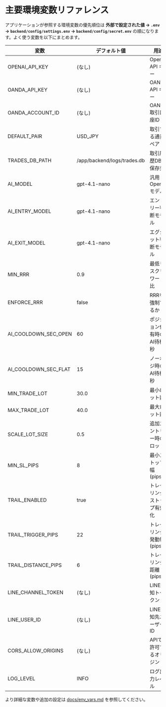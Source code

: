 # 主要環境変数リファレンス

アプリケーションが参照する環境変数の優先順位は
**外部で設定された値 → `.env` → `backend/config/settings.env` → `backend/config/secret.env`**
の順になります。よく使う変数を以下にまとめます。

| 変数 | デフォルト値 | 用途 | 設定例 |
|---|---|---|---|
| OPENAI_API_KEY | (なし) | OpenAI API キー | `OPENAI_API_KEY=sk-...` |
| OANDA_API_KEY | (なし) | OANDA API キー | `OANDA_API_KEY=your-token` |
| OANDA_ACCOUNT_ID | (なし) | OANDA 取引口座ID | `OANDA_ACCOUNT_ID=001-1234567-001` |
| DEFAULT_PAIR | USD_JPY | 取引する通貨ペア | `DEFAULT_PAIR=EUR_USD` |
| TRADES_DB_PATH | /app/backend/logs/trades.db | 取引履歴DBの保存先 | `TRADES_DB_PATH=trades.db` |
| AI_MODEL | gpt-4.1-nano | 汎用OpenAIモデル | `AI_MODEL=gpt-4o` |
| AI_ENTRY_MODEL | gpt-4.1-nano | エントリー判断モデル | `AI_ENTRY_MODEL=gpt-4o` |
| AI_EXIT_MODEL | gpt-4.1-nano | エグジット判断モデル | `AI_EXIT_MODEL=gpt-4o` |
| MIN_RRR | 0.9 | 最低リスクリワード比 | `MIN_RRR=1.2` |
| ENFORCE_RRR | false | RRRを強制するか | `ENFORCE_RRR=true` |
| AI_COOLDOWN_SEC_OPEN | 60 | ポジション保有時のAI待機秒 | `AI_COOLDOWN_SEC_OPEN=30` |
| AI_COOLDOWN_SEC_FLAT | 15 | ノーポジ時のAI待機秒 | `AI_COOLDOWN_SEC_FLAT=30` |
| MIN_TRADE_LOT | 30.0 | 最小ロット数 | `MIN_TRADE_LOT=10` |
| MAX_TRADE_LOT | 40.0 | 最大ロット数 | `MAX_TRADE_LOT=100` |
| SCALE_LOT_SIZE | 0.5 | 追加エントリー時のロット | `SCALE_LOT_SIZE=0.3` |
| MIN_SL_PIPS | 8 | 最小ストップ幅(pips) | `MIN_SL_PIPS=10` |
| TRAIL_ENABLED | true | トレーリングストップ有効化 | `TRAIL_ENABLED=false` |
| TRAIL_TRIGGER_PIPS | 22 | トレーリング発動幅(pips) | `TRAIL_TRIGGER_PIPS=30` |
| TRAIL_DISTANCE_PIPS | 6 | トレーリング距離(pips) | `TRAIL_DISTANCE_PIPS=8` |
| LINE_CHANNEL_TOKEN | (なし) | LINE通知トークン | `LINE_CHANNEL_TOKEN=xxxx` |
| LINE_USER_ID | (なし) | LINE通知先ユーザーID | `LINE_USER_ID=yyyy` |
| CORS_ALLOW_ORIGINS | (なし) | APIで許可するオリジン | `CORS_ALLOW_ORIGINS=http://localhost:3000` |
| LOG_LEVEL | INFO | ログ出力レベル | `LOG_LEVEL=DEBUG` |

より詳細な変数や追加の設定は [docs/env_vars.md](env_vars.md) を参照してください。
